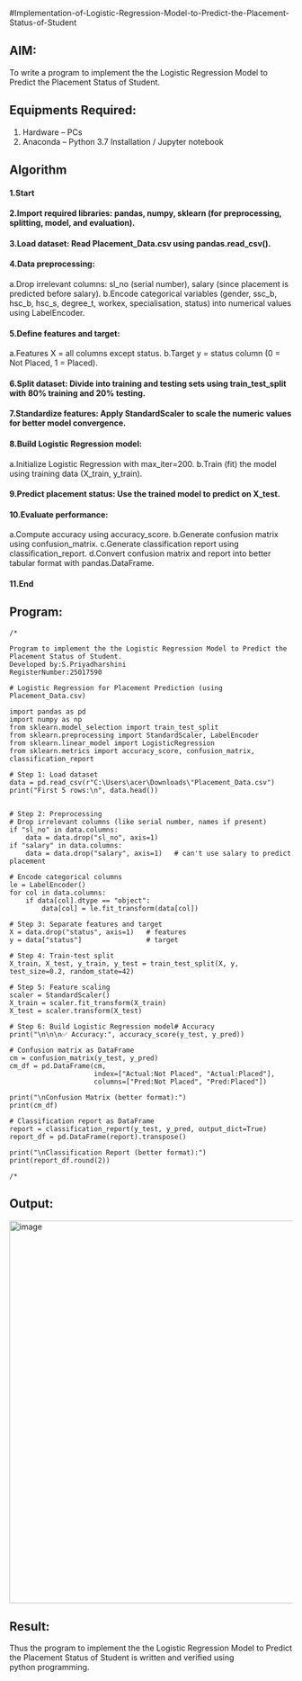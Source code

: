 #Implementation-of-Logistic-Regression-Model-to-Predict-the-Placement-Status-of-Student

## AIM:
To write a program to implement the the Logistic Regression Model to Predict the Placement Status of Student.

## Equipments Required:
1. Hardware – PCs
2. Anaconda – Python 3.7 Installation / Jupyter notebook

## Algorithm
#### 1.Start

#### 2.Import required libraries: pandas, numpy, sklearn (for preprocessing, splitting, model, and evaluation).

#### 3.Load dataset: Read Placement_Data.csv using pandas.read_csv().

#### 4.Data preprocessing:
  a.Drop irrelevant columns: sl_no (serial number), salary (since placement is predicted before salary).
  b.Encode categorical variables (gender, ssc_b, hsc_b, hsc_s, degree_t, workex, specialisation, status) into numerical     values using LabelEncoder.

#### 5.Define features and target:
  a.Features X = all columns except status.
  b.Target y = status column (0 = Not Placed, 1 = Placed).

#### 6.Split dataset: Divide into training and testing sets using train_test_split with 80% training and 20% testing.

#### 7.Standardize features: Apply StandardScaler to scale the numeric values for better model convergence.

#### 8.Build Logistic Regression model:
  a.Initialize Logistic Regression with max_iter=200.
  b.Train (fit) the model using training data (X_train, y_train).

#### 9.Predict placement status: Use the trained model to predict on X_test.

#### 10.Evaluate performance:
  a.Compute accuracy using accuracy_score.
  b.Generate confusion matrix using confusion_matrix.
  c.Generate classification report using classification_report.
  d.Convert confusion matrix and report into better tabular format with pandas.DataFrame.

#### 11.End


## Program:
```
/*

Program to implement the the Logistic Regression Model to Predict the Placement Status of Student.
Developed by:S.Priyadharshini
RegisterNumber:25017590

# Logistic Regression for Placement Prediction (using Placement_Data.csv)

import pandas as pd
import numpy as np
from sklearn.model_selection import train_test_split
from sklearn.preprocessing import StandardScaler, LabelEncoder
from sklearn.linear_model import LogisticRegression
from sklearn.metrics import accuracy_score, confusion_matrix, classification_report

# Step 1: Load dataset
data = pd.read_csv(r"C:\Users\acer\Downloads\"Placement_Data.csv")
print("First 5 rows:\n", data.head())


# Step 2: Preprocessing
# Drop irrelevant columns (like serial number, names if present)
if "sl_no" in data.columns:
    data = data.drop("sl_no", axis=1)
if "salary" in data.columns:
    data = data.drop("salary", axis=1)   # can't use salary to predict placement

# Encode categorical columns
le = LabelEncoder()
for col in data.columns:
    if data[col].dtype == "object":
        data[col] = le.fit_transform(data[col])

# Step 3: Separate features and target
X = data.drop("status", axis=1)   # features
y = data["status"]                # target

# Step 4: Train-test split
X_train, X_test, y_train, y_test = train_test_split(X, y, test_size=0.2, random_state=42)

# Step 5: Feature scaling
scaler = StandardScaler()
X_train = scaler.fit_transform(X_train)
X_test = scaler.transform(X_test)

# Step 6: Build Logistic Regression model# Accuracy
print("\n\n\n✅ Accuracy:", accuracy_score(y_test, y_pred))

# Confusion matrix as DataFrame
cm = confusion_matrix(y_test, y_pred)
cm_df = pd.DataFrame(cm, 
                     index=["Actual:Not Placed", "Actual:Placed"], 
                     columns=["Pred:Not Placed", "Pred:Placed"])

print("\nConfusion Matrix (better format):")
print(cm_df)

# Classification report as DataFrame
report = classification_report(y_test, y_pred, output_dict=True)
report_df = pd.DataFrame(report).transpose()

print("\nClassification Report (better format):")
print(report_df.round(2)) 

/*
```

## Output:


<img width="737" height="680" alt="image" src="https://github.com/user-attachments/assets/fd3066fb-386b-48a5-981c-ea62e9d07184" />



## Result:
Thus the program to implement the the Logistic Regression Model to Predict the Placement Status of Student is written and verified using python programming.





